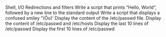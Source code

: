 Shell, I/O Redirections and filters
Write a script that prints “Hello, World”, followed by a new line to the standard output
Write a script that displays a confused smiley "(Ôo)'
Display the content of the /etc/passwd file.
Display the content of /etc/passwd and /etc/hosts
Display the last 10 lines of /etc/passwd
Display the first 10 lines of /etc/passwd
